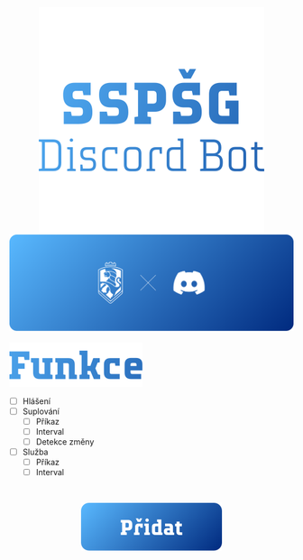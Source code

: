 <div align="center">
    <img src="design/banner/sspsg discord bot.svg" alt="SSPŠG Discord Bot"/>
</div>
<div align="center">
    <img src="design/banner/sspsg discord.svg" alt="SSPŠG × Discord"/>
</div>

<br/>
<img src="design/nadpis/funkce.svg" alt="Funkce">

- [ ] Hlášení
- [ ] Suplování
    - [ ] Příkaz
    - [ ] Interval
    - [ ] Detekce změny
- [ ] Služba
    - [ ] Příkaz
    - [ ] Interval

<br/>
<p align="center">
    <a href="https://discord.com/api/oauth2/authorize?client_id=1080575281091326063&permissions=274877908992&scope=bot%20applications.commands">
        <img src="design/banner/pridat.svg" alt="Přidat"/>
    </a>
</p>